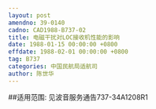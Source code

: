 ```yaml
---
layout: post
amendno: 39-0140
cadno: CAD1988-B737-02
title: 电磁干扰对LOC接收机性能的影响
date: 1988-01-15 00:00:00 +0800
effdate: 1988-02-01 00:00:00 +0800
tag: B737
categories: 中国民航局适航司
author: 陈世华
---
```


##适用范围:
见波音服务通告737-34A1208R1

